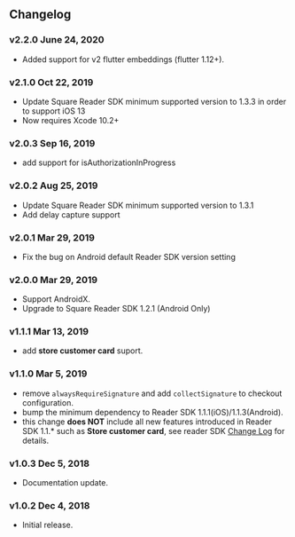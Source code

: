 ## Changelog

### v2.2.0 June 24, 2020

* Added support for v2 flutter embeddings (flutter 1.12+).

### v2.1.0 Oct 22, 2019

* Update Square Reader SDK minimum supported version to 1.3.3 in order to support iOS 13
* Now requires Xcode 10.2+

### v2.0.3 Sep 16, 2019
* add support for isAuthorizationInProgress

### v2.0.2 Aug 25, 2019

* Update Square Reader SDK minimum supported version to 1.3.1
* Add delay capture support

### v2.0.1 Mar 29, 2019

* Fix the bug on Android default Reader SDK version setting

### v2.0.0 Mar 29, 2019

* Support AndroidX.
* Upgrade to Square Reader SDK 1.2.1 (Android Only)

### v1.1.1 Mar 13, 2019

* add **store customer card** suport.

### v1.1.0 Mar 5, 2019

* remove `alwaysRequireSignature` and add `collectSignature` to checkout configuration.
* bump the minimum dependency to Reader SDK 1.1.1(iOS)/1.1.3(Android).
* this change **does NOT** include all new features introduced in Reader SDK 1.1.* such as **Store customer card**, see reader SDK [Change Log](https://docs.connect.squareup.com/changelog/mobile-logs/2019-02-13) for details.

### v1.0.3 Dec 5, 2018

* Documentation update.

### v1.0.2 Dec 4, 2018

* Initial release.
